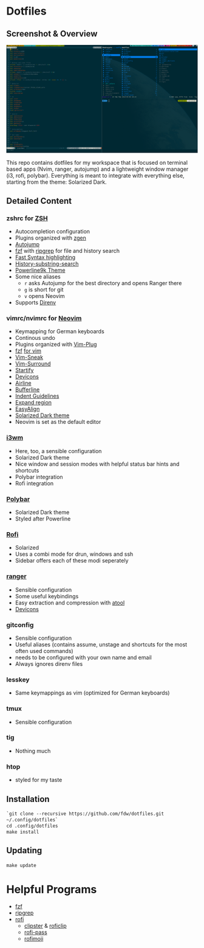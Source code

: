 # Dotfiles

## Screenshot & Overview

![Screenshot](screenshot.png)

This repo contains dotfiles for my workspace that is focused on terminal based apps (Nvim, ranger, autojump) and a lightweight window manager (i3, rofi, polybar). Everything is meant to integrate with everything else, starting from the theme: Solarized Dark.

## Detailed Content

### zshrc for [ZSH](http://zsh.org/)
* Autocompletion configuration
* Plugins organized with [zgen](https://github.com/tarjoilija/zgen)
* [Autojump](https://github.com/joelthelion/autojump)
* [fzf](https://github.com/junegunn/fzf) with [ripgrep](https://github.com/BurntSushi/ripgrep) for file and history search
* [Fast Syntax highlighting](https://github.com/zdharma/fast-syntax-highlighting)
* [History-substring-search](https://github.com/zsh-users/zsh-history-substring-search)
* [Powerline9k Theme](https://github.com/bhilburn/powerlevel9k)
* Some nice aliases
	* `r` asks Autojump for the best directory and opens Ranger there
	* `g` is short for git
	* `v` opens Neovim
* Supports [Direnv](https://github.com/direnv/direnv)

### vimrc/nvimrc for [Neovim](https://neovim.io/)
* Keymapping for German keyboards
* Continous undo
* Plugins organized with [Vim-Plug](https://github.com/junegunn/vim-plug)
* [fzf](https://github.com/junegunn/fzf) [for vim](https://github.com/junegunn/fzf.vim)
* [Vim-Sneak](https://github.com/justinmk/vim-sneak)
* [Vim-Surround](https://github.com/tpope/vim-surround)
* [Startify](https://github.com/mhinz/vim-startify)
* [Devicons](https://github.com/ryanoasis/vim-devicons)
* [Airline](https://github.com/bling/vim-airline)
* [Bufferline](https://github.com/bling/vim-bufferline)
* [Indent Guidelines](https://github.com/nathanaelkane/vim-indent-guides)
* [Expand region](https://github.com/terryma/vim-expand-region)
* [EasyAlign](https://github.com/junegunn/vim-easy-align)
* [Solarized Dark theme](https://github.com/lifepillar/vim-solarized8)
* Neovim is set as the default editor

### [i3wm](https://i3wm.org/)
* Here, too, a sensible configuration
* Solarized Dark theme
* Nice window and session modes with helpful status bar hints and shortcuts
* Polybar integration
* Rofi integration

### [Polybar](https://github.com/jaagr/polybar/)
* Solarized Dark theme
* Styled after Powerline

### [Rofi](https://davedavenport.github.io/rofi/)
* Solarized
* Uses a combi mode for drun, windows and ssh
* Sidebar offers each of these modi seperately

### [ranger](http://ranger.nongnu.org/)
* Sensible configuration
* Some useful keybindings
* Easy extraction and compression with [atool](http://www.nongnu.org/atool/)
* [Devicons](https://github.com/alexanderjeurissen/ranger_devicons/)

### gitconfig
* Sensible configuration
* Useful aliases (contains assume, unstage and shortcuts for the most often used commands)
* needs to be configured with your own name and email
* Always ignores direnv files

### lesskey
* Same keymappings as vim (optimized for German keyboards)

### tmux
* Sensible configuration

### tig
* Nothing much

### htop
* styled for my taste

## Installation
	`git clone --recursive https://github.com/fdw/dotfiles.git ~/.config/dotfiles`
	cd .config/dotfiles
	make install

## Updating
	make update

# Helpful Programs
* [fzf](https://github.com/junegunn/fzf)
* [ripgrep](https://github.com/BurntSushi/ripgrep)
* [rofi](https://github.com/DaveDavenport/rofi)
	* [clipster](https://github.com/mrichar1/clipster) & [roficlip](https://github.com/gilbertw1/roficlip)
	* [rofi-pass](https://github.com/carnager/rofi-pass)
	* [rofimoji](https://github.com/fdw/rofimoji)
